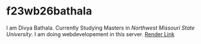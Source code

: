 # f23wb26bathala
I am Divya Bathala. Currently Studying Masters in *Northwest Missouri State University*. I am doing webdevelopement in this server.
[Render Link](https://f23wb26bathala.onrender.com/)